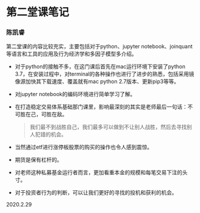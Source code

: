 # 第二堂课笔记

### 陈凯睿

第二堂课的内容比较充实，主要包括对于python、jupyter notebook、joinquant等语言和工具的应用及行为经济学和多因子模型多介绍。

* 对于python的接触不多，在这门课后首先在mac运行环境下安装了python 3.7，在安装过程中，对terminal的各种操作也进行了进步的熟悉，包括采用镜像源加快其下载速度、覆盖就有mac python 2.7版本、更新pip3等等。

* 对jupyter notebook的编码环境进行简单学习了解。

* 在打造稳定交易体系基础那门课里，影响最深刻的其实是老师最后一句话：不可胜在己，可胜在敌。

  > 我们最不到战胜自己，我们最多可以做到不让别人战胜，然后去寻找别人犯错的机会。

* 当然通过etf进行涨停板股票的购买的操作也令人感到震惊。
* 期货是保有杠杆的。
* 对老师这种私募基金运行者而言，更加看重本金的规模和每笔交易下注的头寸。
* 对于投资者行为的判断，可以让我们更好的寻找的投机和获利的机会。



2020.2.29
